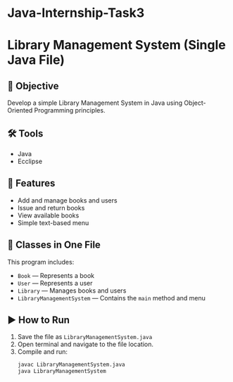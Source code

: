 # Java-Internship-Task3

# Library Management System (Single Java File)

## 🎯 Objective
Develop a simple Library Management System in Java using Object-Oriented Programming principles.

## 🛠 Tools
- Java
- Ecclipse

## 🚀 Features
- Add and manage books and users
- Issue and return books
- View available books
- Simple text-based menu

## 🧱 Classes in One File
This program includes:
- `Book` — Represents a book
- `User` — Represents a user
- `Library` — Manages books and users
- `LibraryManagementSystem` — Contains the `main` method and menu

## ▶️ How to Run
1. Save the file as `LibraryManagementSystem.java`
2. Open terminal and navigate to the file location.
3. Compile and run:
   ```bash
   javac LibraryManagementSystem.java
   java LibraryManagementSystem
